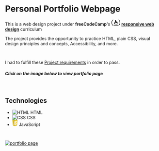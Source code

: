 # Personal Portfolio Webpage

This is a web design project under **freeCodeCamp**'s
[<img src='freeCodeCampLogo.svg' alt='freecodecamp' height='20'>](https://www.freecodecamp.org/)
[**responsive web design**](https://www.freecodecamp.org/learn/responsive-web-design/) curriculum

The project provides the opportunity to practice HTML, plain CSS, visual design principles and concepts, Accessibility, and more.

<br>

I had to fulfill these [Project requirements](https://www.freecodecamp.org/learn/responsive-web-design/responsive-web-design-projects/build-a-personal-portfolio-webpage) in order to pass.

##### Click on the image below to view portfolio page

<br>

## Technologies
* <img src='https://www.flaticon.com/svg/vstatic/svg/1216/1216733.svg?token=exp=1616001194~hmac=7c009330d0ad48bad63d71be0903062a' alt='HTML' height='20'> HTML
* <img src='https://www.flaticon.com/svg/vstatic/svg/732/732190.svg?token=exp=1616001992~hmac=6e1a0f871e685ce3ba0cc58e3ce7ea1d' alt='CSS' height='20'> CSS 
* <img src='javascript.svg' alt='JavaScript' height='20'> JavaScript

<br>

[<img src="https://github.com/dewslyse/personal-portfolio-webpage/blob/main/portfolio-page.png" alt="portfolio page" target="_blank">](https://codepen.io/dewslyse/full/RwovMRZ)
